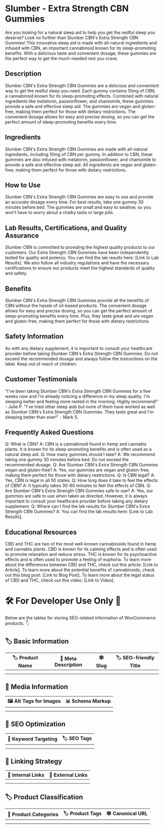 # Slumber - Extra Strength CBN Gummies
Are you looking for a natural sleep aid to help you get the restful sleep you deserve? Look no further than Slumber CBN's Extra Strength CBN Gummies! This innovative sleep aid is made with all-natural ingredients and infused with CBN, an important cannabinoid known for its sleep-promoting benefits. With a delicious taste and convenient dosage, these gummies are the perfect way to get the much-needed rest you crave.
## Description
Slumber CBN's Extra Strength CBN Gummies are a delicious and convenient way to get the restful sleep you need. Each gummy contains 10mg of CBN, a cannabinoid known for its sleep-promoting effects. Combined with natural ingredients like melatonin, passionflower, and chamomile, these gummies provide a safe and effective sleep aid. The gummies are vegan and gluten-free, making them perfect for those with dietary restrictions. The convenient dosage allows for easy and precise dosing, so you can get the perfect amount of sleep-promoting benefits every time.
## Ingredients
Slumber CBN's Extra Strength CBN Gummies are made with all-natural ingredients, including 10mg of CBN per gummy. In addition to CBN, these gummies are also infused with melatonin, passionflower, and chamomile to provide a safe and effective sleep aid. All ingredients are vegan and gluten-free, making them perfect for those with dietary restrictions. 
## How to Use
Slumber CBN's Extra Strength CBN Gummies are easy to use and provide an accurate dosage every time. For best results, take one gummy 30 minutes before bed. The gummies are small and easy to swallow, so you won't have to worry about a chalky taste or large pills.
## Lab Results, Certifications, and Quality Assurance
Slumber CBN is committed to providing the highest quality products to our customers. Our Extra Strength CBN Gummies have been independently tested for quality and potency. You can find the lab results here: [Link to Lab Results]. We also follow all industry regulations and have the necessary certifications to ensure our products meet the highest standards of quality and safety.
## Benefits
Slumber CBN's Extra Strength CBN Gummies provide all the benefits of CBN without the hassle of oil-based products. The convenient dosage allows for easy and precise dosing, so you can get the perfect amount of sleep-promoting benefits every time. Plus, they taste great and are vegan and gluten-free, making them perfect for those with dietary restrictions. 
## Safety Information
As with any dietary supplement, it is important to consult your healthcare provider before taking Slumber CBN's Extra Strength CBN Gummies. Do not exceed the recommended dosage and always follow the instructions on the label. Keep out of reach of children.
## Customer Testimonials
"I've been taking Slumber CBN's Extra Strength CBN Gummies for a few weeks now and I'm already noticing a difference in my sleep quality. I'm sleeping better and feeling more rested in the morning. Highly recommend!" - Julie P. 
"I've tried other sleep aids but none of them have worked as well as Slumber CBN's Extra Strength CBN Gummies. They taste great and I'm sleeping better than ever!" - Mark S.
## Frequently Asked Questions
Q: What is CBN?
A: CBN is a cannabinoid found in hemp and cannabis plants. It is known for its sleep-promoting benefits and is often used as a natural sleep aid.
Q: How many gummies should I take?
A: We recommend taking one gummy 30 minutes before bed. Do not exceed the recommended dosage.
Q: Are Slumber CBN's Extra Strength CBN Gummies vegan and gluten-free?
A: Yes, our gummies are vegan and gluten-free, making them perfect for those with dietary restrictions.
Q: Is CBN legal?
A: Yes, CBN is legal in all 50 states.
Q: How long does it take to feel the effects of CBN?
A: It typically takes 30-60 minutes to feel the effects of CBN.
Q: Are Slumber CBN's Extra Strength CBN Gummies safe to use?
A: Yes, our gummies are safe to use when taken as directed. However, it is always important to consult your healthcare provider before taking any dietary supplement.
Q: Where can I find the lab results for Slumber CBN's Extra Strength CBN Gummies?
A: You can find the lab results here: [Link to Lab Results]. 
## Educational Resources
CBD and THC are two of the most well-known cannabinoids found in hemp and cannabis plants. CBD is known for its calming effects and is often used to promote relaxation and reduce stress. THC is known for its psychoactive effects and is often used to promote a feeling of euphoria. To learn more about the differences between CBD and THC, check out this article: [Link to Article]. To learn more about the potential benefits of cannabinoids, check out this blog post: [Link to Blog Post]. To learn more about the legal status of CBD and THC, check out this video: [Link to Video].
# 🛠️ For Developer Use Only 🔐

Below are the tables for storing SEO-related information of WooCommerce products. 👇

## 🏷️ Basic Information 

| 🏷️ Product Name | 📝 Meta Description | 🕸️ Slug | 🏷️ SEO-friendly Title |
| -------------- | ------------------ | ------ | ---------------------- |
|                |                    |        |                        |
|                |                    |        |                        |

## 📸 Media Information

| 🖼️ Alt Tags for Images | 📊 Schema Markup |
| --------------------- | --------------- |
|                       |                 |
|                       |                 |

## 🔎 SEO Optimization

| 🎯 Keyword Targeting | 🏷️ SEO Tags |
| ------------------- | ---------- |
|                     |            |
|                     |            |

## 🔗 Linking Strategy 

| 🔗 Internal Links | 🔗 External Links |
| ---------------- | ---------------- |
|                  |                  |
|                  |                  |

## 🏷️ Product Classification 

| 📂 Product Categories | 🏷️ Product Tags | 🕸️ Canonical URL |
| ------------------ | ------------ | ------------- |
|                    |              |               |
|                    |              |               |
